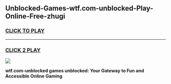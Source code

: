 
## Unblocked-Games-wtf.com-unblocked-Play-Online-Free-zhugi
<h3>
<a href="https://premium76.site?title=wtf.com-unblocked&ref=26A">CLICK TO PLAY</a></h3>
<hr>

<h3>
<a href="https://premium76.site?title=wtf.com-unblocked&ref=26A">CLICK 2 PLAY</a>
  
</h3>

<a href="https://premium76.site?title=wtf.com-unblocked&ref=26A"><img src="https://clearcache.store/games.png"></a>


**wtf.com-unblocked games unblocked: Your Gateway to Fun and Accessible Online Gaming**
